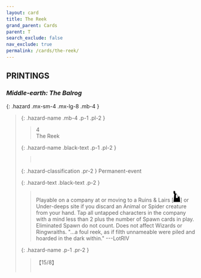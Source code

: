 ```yaml
---
layout: card
title: The Reek
grand_parent: Cards
parent: T
search_exclude: false
nav_exclude: true
permalink: /cards/the-reek/
---
```


## PRINTINGS


### _Middle-earth: The Balrog_

{: .hazard .mx-sm-4 .mx-lg-8 .mb-4 }
> {: .hazard-name .mb-4 .p-1 .pl-2 }
> > <div class="hazard-mp">4</div>
> > <div class="card-name">The Reek</div>
>
> {: .hazard-name .black-text .p-1 .pl-2 }
> > &nbsp;
>
> {: .hazard-classification .pr-2 }
> Permanent-event
>
> {: .hazard-text .black-text .p-2 }
> > Playable on a company at or moving to a Ruins & Lairs \[![](/assets/images/ruinlair.svg)] or Under-deeps site if you discard an Animal or Spider creature from your hand. Tap all untapped characters in the company with a mind less than 2 plus the number of Spawn cards in play. Eliminated Spawn do not count. Does not affect Wizards or Ringwraiths.   "...a foul reek, as if filth unnameable were piled and hoarded in the dark within."  ---LotRIV 
>
> {: .hazard-name .p-1 .pr-2 }
> > <div class="card-shield">【15/8】</div>
> > <div class="card-corruption">&nbsp;</div>
